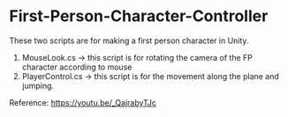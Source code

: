 # First-Person-Character-Controller
These two scripts are for making a first person character in Unity.

  1.  MouseLook.cs -> this script is for rotating the camera of the FP character according to mouse
  2.  PlayerControl.cs -> this script is for the movement along the plane and jumping.
  
Reference: https://youtu.be/_QajrabyTJc
